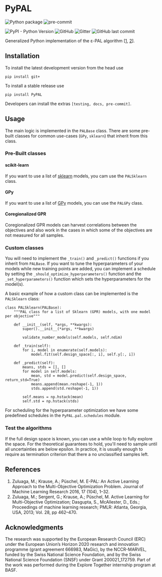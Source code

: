 # PyPAL

![Python package](https://github.com/kjappelbaum/PyPAL/workflows/Python%20package/badge.svg)
![pre-commit](https://github.com/kjappelbaum/PyPAL/workflows/pre-commit/badge.svg)

![PyPI - Python Version](https://img.shields.io/pypi/pyversions/PyPAL)
![GitHub](https://img.shields.io/github/license/kjappelbaum/PyPAL)
![Gitter](https://img.shields.io/gitter/room/kjappelbaum/PyPAL)
![GitHub last commit](https://img.shields.io/github/last-commit/kjappelbaum/PyPAL)

Generalized Python implementation of the ε-PAL algorithm [[1](#1), [2](#2)].

## Installation

To install the latest development version from the head use

```(bash)
pip install git+
```

To install a stable release use

```(bash)
pip install PyPAL
```

Developers can install the extras `[testing, docs, pre-commit]`.

## Usage

The main logic is implemented in the `PALBase` class. There are some pre-built classes for common use-cases (`GPy`, `sklearn`) that inherit from this class.

### Pre-Built classes

#### scikit-learn

If you want to use a list of [sklearn]() models, you cam use the `PALSklearn` class.

#### GPy

If you want to use a list of [GPy](https://sheffieldml.github.io/GPy/) models, you can use the `PALGPy` class.

#### Coregionalized GPR

Coregionalized GPR models can harvest correlations between the objectives and also work in the cases in which some of the objectives are not measured for all samples.

### Custom classes

You will need to implement the `_train()` and `_predict()` functions if you inherit from `PALBase`. If you want to tune the hyperparameters of your models while new training points are added, you can implement a schedule by setting the `_should_optimize_hyperparameters()` function and the `_set_hyperparameters()` function which sets the hyperparameters for the model(s).

A basic example of how a custom class can be implemented is the `PALSklearn` class:

```(python)
class PALSklearn(PALBase):
    """PAL class for a list of Sklearn (GPR) models, with one model per objective"""

    def __init__(self, *args, **kwargs):
        super().__init__(*args, **kwargs)

        validate_number_models(self.models, self.ndim)

    def _train(self):
        for i, model in enumerate(self.models):
            model.fit(self.design_space[:, i], self.y[:, i])

    def _predict(self):
        means, stds = [], []
        for model in self.models:
            mean, std = model.predict(self.design_space, return_std=True)
            means.append(mean.reshape(-1, 1))
            stds.append(std.reshape(-1, 1))

        self.means = np.hstack(mean)
        self.std = np.hstack(stds)
```

For scheduling for the hyperparameter optimization we have some predefined schedules in the `PyPAL.pal.schedules` module.

### Test the algorithms

If the full design space is known, you can use a while loop to fully explore the space.
For the theoretical guarantees to hold, you'll need to sample until all uncertainties are below epsilon. In practice, it is usually enough to require as termination criterion that there a no unclassified samples left.

## References

1. <a name="1"></a> Zuluaga, M.; Krause, A.; Püschel, M. E-PAL: An Active Learning Approach to the Multi-Objective Optimization Problem. Journal of Machine Learning Research 2016, 17 (104), 1–32.
2. <a name="2"></a> Zuluaga, M.; Sergent, G.; Krause, A.; Püschel, M. Active Learning for Multi-Objective Optimization; Dasgupta, S., McAllester, D., Eds.; Proceedings of machine learning research; PMLR: Atlanta, Georgia, USA, 2013; Vol. 28, pp 462–470.

## Acknowledgments

The research was supported by the European Research Council (ERC) under the European Union’s Horizon 2020 research and innovation programme (grant agreement 666983, MaGic), by the NCCR-MARVEL, funded by the Swiss National Science Foundation, and by the Swiss National Science Foundation (SNSF) under Grant 200021_172759. Part of the work was performed during the Explore Together internship program at BASF.
